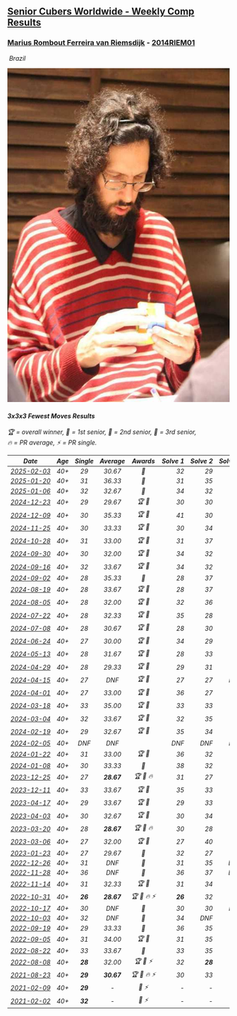 <style>table {white-space: nowrap;}</style>
<link rel="stylesheet" type="text/css" href="/scw-comp/css/flags.css" />

## [Senior Cubers Worldwide - Weekly Comp Results](/scw-comp/results/)
### [Marius Rombout Ferreira van Riemsdijk](README.md) - [2014RIEM01](https://www.worldcubeassociation.org/persons/2014RIEM01?event=333fm)

<i class="flag flag-BR" />&nbsp;Brazil

![Marius Rombout Ferreira van Riemsdijk](1532703737.jpeg)

#### 3x3x3 Fewest Moves Results

<span style="white-space: nowrap;">🏆 = overall winner</span>, <span style="white-space: nowrap;">🥇 = 1st senior</span>, <span style="white-space: nowrap;">🥈 = 2nd senior</span>, <span style="white-space: nowrap;">🥉 = 3rd senior</span>, <span style="white-space: nowrap;">🔥 = PR average</span>, <span style="white-space: nowrap;">⚡ = PR single</span>.

| Date | Age | Single | Average | Awards | Solve 1 | Solve 2 | Solve 3 | Solution |
| :--: | :--: | :--: | :--: | :--: | --: | --: | --: | :-- |
| [2025-02-03](../../results/2025-02-03/333fm.md) | 40+ | 29 | 30.67 | 🥇 | 32 | 29 | 31 | [Desktop](https://www.facebook.com/events/605002372462927/permalink/615107304785767) / [Mobile](https://m.facebook.com/events/605002372462927?view=permalink&id=615107304785767) |
| [2025-01-20](../../results/2025-01-20/333fm.md) | 40+ | 31 | 36.33 | 🥈 | 31 | 35 | 43 | [Desktop](https://www.facebook.com/events/2431599283867344/permalink/2432465470447392) / [Mobile](https://m.facebook.com/events/2431599283867344?view=permalink&id=2432465470447392) |
| [2025-01-06](../../results/2025-01-06/333fm.md) | 40+ | 32 | 32.67 | 🥈 | 34 | 32 | 32 | [Desktop](https://www.facebook.com/events/1116608616224962/permalink/1117415772810913) / [Mobile](https://m.facebook.com/events/1116608616224962?view=permalink&id=1117415772810913) |
| [2024-12-23](../../results/2024-12-23/333fm.md) | 40+ | 29 | 29.67 | 🏆 🥇 | 30 | 30 | 29 | [Desktop](https://www.facebook.com/events/1089321362895258/permalink/1090163182811076) / [Mobile](https://m.facebook.com/events/1089321362895258?view=permalink&id=1090163182811076) |
| [2024-12-09](../../results/2024-12-09/333fm.md) | 40+ | 30 | 35.33 | 🏆 🥇 | 41 | 30 | 35 | [Desktop](https://www.facebook.com/events/564322402883911/permalink/566242409358577) / [Mobile](https://m.facebook.com/events/564322402883911?view=permalink&id=566242409358577) |
| [2024-11-25](../../results/2024-11-25/333fm.md) | 40+ | 30 | 33.33 | 🏆 🥇 | 30 | 34 | 36 | [Desktop](https://www.facebook.com/events/1676509486259197/permalink/1683303582246454) / [Mobile](https://m.facebook.com/events/1676509486259197?view=permalink&id=1683303582246454) |
| [2024-10-28](../../results/2024-10-28/333fm.md) | 40+ | 31 | 33.00 | 🏆 🥇 | 31 | 37 | 31 | [Desktop](https://www.facebook.com/events/1698508710710568/permalink/1703431103551662) / [Mobile](https://m.facebook.com/events/1698508710710568?view=permalink&id=1703431103551662) |
| [2024-09-30](../../results/2024-09-30/333fm.md) | 40+ | 30 | 32.00 | 🏆 🥇 | 34 | 32 | 30 | [Desktop](https://www.facebook.com/events/1279731716520453/permalink/1284381269388831) / [Mobile](https://m.facebook.com/events/1279731716520453?view=permalink&id=1284381269388831) |
| [2024-09-16](../../results/2024-09-16/333fm.md) | 40+ | 32 | 33.67 | 🏆 🥇 | 34 | 32 | 35 | [Desktop](https://www.facebook.com/events/987724163393827/permalink/992223669610543) / [Mobile](https://m.facebook.com/events/987724163393827?view=permalink&id=992223669610543) |
| [2024-09-02](../../results/2024-09-02/333fm.md) | 40+ | 28 | 35.33 | 🥈 | 28 | 37 | 41 | [Desktop](https://www.facebook.com/events/8293215087422597/permalink/8313412218736217) / [Mobile](https://m.facebook.com/events/8293215087422597?view=permalink&id=8313412218736217) |
| [2024-08-19](../../results/2024-08-19/333fm.md) | 40+ | 28 | 33.67 | 🏆 🥇 | 28 | 37 | 36 | [Desktop](https://www.facebook.com/events/1735091027302984/permalink/1737417233737030) / [Mobile](https://m.facebook.com/events/1735091027302984?view=permalink&id=1737417233737030) |
| [2024-08-05](../../results/2024-08-05/333fm.md) | 40+ | 28 | 32.00 | 🏆 🥇 | 32 | 36 | 28 | [Desktop](https://www.facebook.com/events/852418760184953/permalink/854723073287855) / [Mobile](https://m.facebook.com/events/852418760184953?view=permalink&id=854723073287855) |
| [2024-07-22](../../results/2024-07-22/333fm.md) | 40+ | 28 | 32.33 | 🏆 🥇 | 35 | 28 | 34 | [Desktop](https://www.facebook.com/events/927489042475865/permalink/934123651812404) / [Mobile](https://m.facebook.com/events/927489042475865?view=permalink&id=934123651812404) |
| [2024-07-08](../../results/2024-07-08/333fm.md) | 40+ | 28 | 30.67 | 🏆 🥇 | 28 | 30 | 34 | [Desktop](https://www.facebook.com/events/437271385803274/permalink/437787502418329) / [Mobile](https://m.facebook.com/events/437271385803274?view=permalink&id=437787502418329) |
| [2024-06-24](../../results/2024-06-24/333fm.md) | 40+ | 27 | 30.00 | 🏆 🥇 | 34 | 29 | 27 | [Desktop](https://www.facebook.com/events/1415549492443459/permalink/1423801351618273) / [Mobile](https://m.facebook.com/events/1415549492443459?view=permalink&id=1423801351618273) |
| [2024-05-13](../../results/2024-05-13/333fm.md) | 40+ | 28 | 31.67 | 🏆 🥇 | 28 | 33 | 34 | [Desktop](https://www.facebook.com/events/424553657178959/permalink/430262066608118) / [Mobile](https://m.facebook.com/events/424553657178959?view=permalink&id=430262066608118) |
| [2024-04-29](../../results/2024-04-29/333fm.md) | 40+ | 28 | 29.33 | 🏆 🥇 | 29 | 31 | 28 | [Desktop](https://www.facebook.com/events/780529384043557/permalink/781685087261320) / [Mobile](https://m.facebook.com/events/780529384043557?view=permalink&id=781685087261320) |
| [2024-04-15](../../results/2024-04-15/333fm.md) | 40+ | 27 | DNF | 🏆 🥇 | 27 | 27 | DNF | [Desktop](https://www.facebook.com/events/399729569502315/permalink/400536866088252) / [Mobile](https://m.facebook.com/events/399729569502315?view=permalink&id=400536866088252) |
| [2024-04-01](../../results/2024-04-01/333fm.md) | 40+ | 27 | 33.00 | 🏆 🥇 | 36 | 27 | 36 | [Desktop](https://www.facebook.com/events/381145698080463/permalink/387329717462061) / [Mobile](https://m.facebook.com/events/381145698080463?view=permalink&id=387329717462061) |
| [2024-03-18](../../results/2024-03-18/333fm.md) | 40+ | 33 | 35.00 | 🏆 🥇 | 33 | 33 | 39 | [Desktop](https://www.facebook.com/events/327405973656724/permalink/334749922922329) / [Mobile](https://m.facebook.com/events/327405973656724?view=permalink&id=334749922922329) |
| [2024-03-04](../../results/2024-03-04/333fm.md) | 40+ | 32 | 33.67 | 🏆 🥇 | 32 | 35 | 34 | [Desktop](https://www.facebook.com/events/930519955353118/permalink/931967171875063) / [Mobile](https://m.facebook.com/events/930519955353118?view=permalink&id=931967171875063) |
| [2024-02-19](../../results/2024-02-19/333fm.md) | 40+ | 29 | 32.67 | 🏆 🥇 | 35 | 34 | 29 | [Desktop](https://www.facebook.com/events/381823924477209/permalink/382505031075765) / [Mobile](https://m.facebook.com/events/381823924477209?view=permalink&id=382505031075765) |
| [2024-02-05](../../results/2024-02-05/333fm.md) | 40+ | DNF | DNF |  | DNF | DNF | DNF | [Desktop](https://www.facebook.com/events/372835672153895/permalink/381252134645582) / [Mobile](https://m.facebook.com/events/372835672153895?view=permalink&id=381252134645582) |
| [2024-01-22](../../results/2024-01-22/333fm.md) | 40+ | 31 | 33.00 | 🏆 🥇 | 36 | 32 | 31 | [Desktop](https://www.facebook.com/events/373816798683556/permalink/375142318551004) / [Mobile](https://m.facebook.com/events/373816798683556?view=permalink&id=375142318551004) |
| [2024-01-08](../../results/2024-01-08/333fm.md) | 40+ | 30 | 33.33 | 🥇 | 38 | 32 | 30 | [Desktop](https://www.facebook.com/events/1863505057415574/permalink/1864735000625913) / [Mobile](https://m.facebook.com/events/1863505057415574?view=permalink&id=1864735000625913) |
| [2023-12-25](../../results/2023-12-25/333fm.md) | 40+ | 27 | **28.67** | 🏆 🥇 🔥 | 31 | 27 | 28 | [Desktop](https://www.facebook.com/events/386360253828261/permalink/391252863339000) / [Mobile](https://m.facebook.com/events/386360253828261?view=permalink&id=391252863339000) |
| [2023-12-11](../../results/2023-12-11/333fm.md) | 40+ | 33 | 33.67 | 🏆 🥇 | 35 | 33 | 33 | [Desktop](https://www.facebook.com/events/258221760599764/permalink/261070116981595) / [Mobile](https://m.facebook.com/events/258221760599764?view=permalink&id=261070116981595) |
| [2023-04-17](../../results/2023-04-17/333fm.md) | 40+ | 29 | 33.67 | 🏆 🥇 | 29 | 33 | 39 | [Desktop](https://www.facebook.com/events/114689104909141/permalink/116027104775341) / [Mobile](https://m.facebook.com/events/114689104909141?view=permalink&id=116027104775341) |
| [2023-04-03](../../results/2023-04-03/333fm.md) | 40+ | 30 | 32.67 | 🏆 🥇 | 30 | 34 | 34 | [Desktop](https://www.facebook.com/events/5919467171423876/permalink/5936664383037488) / [Mobile](https://m.facebook.com/events/5919467171423876?view=permalink&id=5936664383037488) |
| [2023-03-20](../../results/2023-03-20/333fm.md) | 40+ | 28 | **28.67** | 🏆 🥇 🔥 | 30 | 28 | 28 | [Desktop](https://www.facebook.com/events/210774414885661/permalink/216177541012015) / [Mobile](https://m.facebook.com/events/210774414885661?view=permalink&id=216177541012015) |
| [2023-03-06](../../results/2023-03-06/333fm.md) | 40+ | 27 | 32.00 | 🏆 🥇 | 27 | 40 | 29 | [Desktop](https://www.facebook.com/events/5964408530341716/permalink/6011553525627216) / [Mobile](https://m.facebook.com/events/5964408530341716?view=permalink&id=6011553525627216) |
| [2023-01-23](../../results/2023-01-23/333fm.md) | 40+ | 27 | 29.67 | 🥈 | 32 | 27 | 30 | [Desktop](https://www.facebook.com/events/1346562046195582/permalink/1356189878566132) / [Mobile](https://m.facebook.com/events/1346562046195582?view=permalink&id=1356189878566132) |
| [2022-12-26](../../results/2022-12-26/333fm.md) | 40+ | 31 | DNF | 🥈 | 31 | 35 | DNS | [Desktop](https://www.facebook.com/events/1822417388139401/permalink/1825645121149961) / [Mobile](https://m.facebook.com/events/1822417388139401?view=permalink&id=1825645121149961) |
| [2022-11-28](../../results/2022-11-28/333fm.md) | 40+ | 36 | DNF | 🥈 | 36 | 37 | DNS | [Desktop](https://www.facebook.com/events/1289578228502698/permalink/1295928794534308) / [Mobile](https://m.facebook.com/events/1289578228502698?view=permalink&id=1295928794534308) |
| [2022-11-14](../../results/2022-11-14/333fm.md) | 40+ | 31 | 32.33 | 🏆 🥇 | 31 | 34 | 32 | [Desktop](https://www.facebook.com/events/523380489415284/permalink/531189428634390) / [Mobile](https://m.facebook.com/events/523380489415284?view=permalink&id=531189428634390) |
| [2022-10-31](../../results/2022-10-31/333fm.md) | 40+ | **26** | **28.67** | 🏆 🥇 🔥 ⚡ | **26** | 32 | 28 | [Desktop](https://www.facebook.com/events/1349291545814894/permalink/1356803365063712) / [Mobile](https://m.facebook.com/events/1349291545814894?view=permalink&id=1356803365063712) |
| [2022-10-17](../../results/2022-10-17/333fm.md) | 40+ | 30 | DNF | 🥈 | 30 | 30 | DNF | [Desktop](https://www.facebook.com/events/1155993541977926/permalink/1156850481892232) / [Mobile](https://m.facebook.com/events/1155993541977926?view=permalink&id=1156850481892232) |
| [2022-10-03](../../results/2022-10-03/333fm.md) | 40+ | 32 | DNF | 🥈 | 34 | DNF | 32 | [Desktop](https://www.facebook.com/events/3169232626723149/permalink/3182940292019049) / [Mobile](https://m.facebook.com/events/3169232626723149?view=permalink&id=3182940292019049) |
| [2022-09-19](../../results/2022-09-19/333fm.md) | 40+ | 29 | 33.33 | 🥈 | 36 | 35 | 29 | [Desktop](https://www.facebook.com/events/3238372606482352/permalink/3239464103039869) / [Mobile](https://m.facebook.com/events/3238372606482352?view=permalink&id=3239464103039869) |
| [2022-09-05](../../results/2022-09-05/333fm.md) | 40+ | 31 | 34.00 | 🏆 🥇 | 31 | 35 | 36 | [Desktop](https://www.facebook.com/events/600763575022561/permalink/601902394908679) / [Mobile](https://m.facebook.com/events/600763575022561?view=permalink&id=601902394908679) |
| [2022-08-22](../../results/2022-08-22/333fm.md) | 40+ | 33 | 33.67 | 🥈 | 33 | 35 | 33 | [Desktop](https://www.facebook.com/events/758758925188582/permalink/759896905074784) / [Mobile](https://m.facebook.com/events/758758925188582?view=permalink&id=759896905074784) |
| [2022-08-08](../../results/2022-08-08/333fm.md) | 40+ | **28** | 32.00 | 🏆 🥇 ⚡ | 32 | **28** | 36 | [Desktop](https://www.facebook.com/events/743432360264158/permalink/748269176447143) / [Mobile](https://m.facebook.com/events/743432360264158?view=permalink&id=748269176447143) |
| [2021-08-23](../../results/2021-08-23/333fm.md) | 40+ | **29** | **30.67** | 🏆 🥇 🔥 ⚡ | 30 | 33 | **29** | [Desktop](https://www.facebook.com/events/367378891664957/permalink/373345437734969) / [Mobile](https://m.facebook.com/events/367378891664957?view=permalink&id=373345437734969) |
| [2021-02-09](../../results/2021-02-09/333fm.md) | 40+ | **29** | - | 🥉 ⚡ | - | - | - | [Desktop](https://www.facebook.com/events/324362745652604/permalink/325260145562864) / [Mobile](https://m.facebook.com/events/324362745652604?view=permalink&id=325260145562864) |
| [2021-02-02](../../results/2021-02-02/333fm.md) | 40+ | **32** | - | 🥈 ⚡ | - | - | - | [Desktop](https://www.facebook.com/events/117342666946735/permalink/121218783225790) / [Mobile](https://m.facebook.com/events/117342666946735?view=permalink&id=121218783225790) |


<!-- Global site tag (gtag.js) - Google Analytics -->
<script async src="https://www.googletagmanager.com/gtag/js?id=UA-86348435-3"></script>
<script>window.dataLayer = window.dataLayer || []; function gtag() {dataLayer.push(arguments);} gtag('js', new Date()); gtag('config', 'UA-86348435-3');</script>
